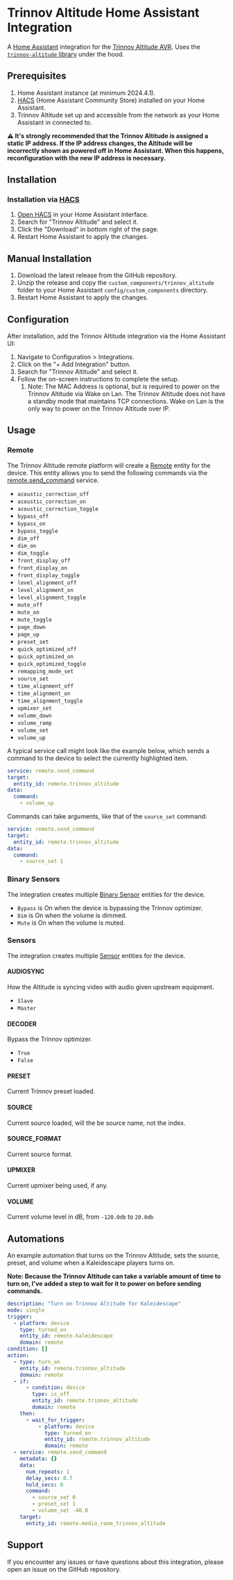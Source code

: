 # Trinnov Altitude Home Assistant Integration

A [Home Assistant](https://www.home-assistant.io) integration for the
[Trinnov Altitude AVR](https://www.trinnov.com/en/products/altitude32/). Uses
the [`trinnov-altitude` library](https://github.com/binarylogic/py-trinnov-altitude) under the hood.

## Prerequisites

1. Home Assistant instance (at minimum 2024.4.1).
2. [HACS](https://hacs.xyz) (Home Assistant Community Store) installed on your Home Assistant.
3. Trinnov Altitude set up and accessible from the network as your Home Assistant in connected to.

**:warning: It's strongly recommended that the Trinnov Altitude is assigned a
static IP address. If the IP address changes, the Altitude will be incorrectly
shown as powered off in Home Assistant. When this happens, reconfiguration with
the new IP address is necessary.**

## Installation

### Installation via [HACS](https://hacs.xyz)

1. [Open HACS](http://homeassistant.local:8123/hacs/dashboard) in your Home Assistant interface.
2. Search for "Trinnov Altitude" and select it.
3. Click the "Download" in bottom right of the page.
4. Restart Home Assistant to apply the changes.

## Manual Installation

1. Download the latest release from the GitHub repository.
2. Unzip the release and copy the `custom_components/trinnov_altitude` folder to your Home Assistant `config/custom_components` directory.
3. Restart Home Assistant to apply the changes.

## Configuration

After installation, add the Trinnov Altitude integration via the Home Assistant UI:

1. Navigate to Configuration > Integrations.
2. Click on the "+ Add Integration" button.
3. Search for "Trinnov Altitude" and select it.
4. Follow the on-screen instructions to complete the setup.
   1. Note: The MAC Address is optional, but is required to power on the
      Trinnov Altitude via Wake on Lan. The Trinnov Altitude does not have a standby mode that maintains TCP connections. Wake on Lan is the only way
      to power on the Trinnov Altitude over IP.

## Usage

### Remote

The Trinnov Altitude remote platform will create a [Remote](https://www.home-assistant.io/integrations/remote/) entity for the device. This entity allows you to send the following commands via the [remote.send_command](https://www.home-assistant.io/integrations/remote/) service.

- `acoustic_correction_off`
- `acoustic_correction_on`
- `acoustic_correction_toggle`
- `bypass_off`
- `bypass_on`
- `bypass_toggle`
- `dim_off`
- `dim_on`
- `dim_toggle`
- `front_display_off`
- `front_display_on`
- `front_display_toggle`
- `level_alignment_off`
- `level_alignment_on`
- `level_alignment_toggle`
- `mute_off`
- `mute_on`
- `mute_toggle`
- `page_down`
- `page_up`
- `preset_set`
- `quick_optimized_off`
- `quick_optimized_on`
- `quick_optimized_toggle`
- `remapping_mode_set`
- `source_set`
- `time_alignment_off`
- `time_alignment_on`
- `time_alignment_toggle`
- `upmixer_set`
- `volume_down`
- `volume_ramp`
- `volume_set`
- `volume_up`

A typical service call might look like the example below, which sends a command to the device to select the currently highlighted item.

```yaml
service: remote.send_command
target:
  entity_id: remote.trinnov_altitude
data:
  command:
    - volume_up
```

Commands can take arguments, like that of the `source_set` command:

```yaml
service: remote.send_command
target:
  entity_id: remote.trinnov_altitude
data:
  command:
    - source_set 1
```

### Binary Sensors

The integration creates multiple [Binary Sensor](https://www.home-assistant.io/integrations/binary_sensor/) entities for the device.

* `Bypass` is On when the device is bypassing the Trinnov optimizer.
* `Dim` is On when the volume is dimmed.
* `Mute` is On when the volume is muted.

### Sensors

The integration creates multiple [Sensor](https://www.home-assistant.io/integrations/sensor/) entities for the device.

#### AUDIOSYNC

How the Altitude is syncing video with audio given upstream equipment.

- `Slave`
- `Master`

#### DECODER

Bypass the Trinnov optimizer.

- `True`
- `False`

#### PRESET

Current Trinnov preset loaded.

#### SOURCE

Current source loaded, will the be source name, not the index.

#### SOURCE_FORMAT

Current source format.

#### UPMIXER

Current upmixer being used, if any.

#### VOLUME

Current volume level in dB, from `-120.0db` to `20.0db`

## Automations

An example automation that turns on the Trinnov Altitude, sets the source,
preset, and volume when a Kaleidescape players turns on.

**Note: Because the Trinnov Altitude can take a variable amount of time to turn
on, I've added a step to wait for it to power on before sending commands.**

```yaml
description: "Turn on Trinnov Altitude for Kaleidescape"
mode: single
trigger:
  - platform: device
    type: turned_on
    entity_id: remote.kaleidescape
    domain: remote
condition: []
action:
  - type: turn_on
    entity_id: remote.trinnov_altitude
    domain: remote
  - if:
      - condition: device
        type: is_off
        entity_id: remote.trinnov_altitude
        domain: remote
    then:
      - wait_for_trigger:
          - platform: device
            type: turned_on
            entity_id: remote.trinnov_altitude
            domain: remote
  - service: remote.send_command
    metadata: {}
    data:
      num_repeats: 1
      delay_secs: 0.7
      hold_secs: 0
      command:
        - source_set 0
        - preset_set 1
        - volume_set -40.0
    target:
      entity_id: remote.media_room_trinnov_altitude
```

## Support

If you encounter any issues or have questions about this integration, please open an issue on the GitHub repository.
